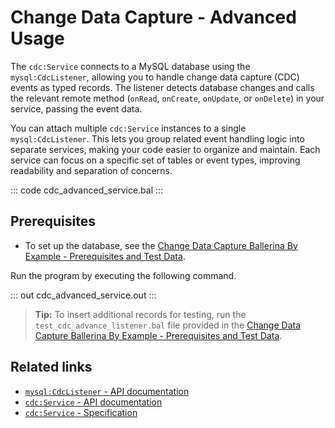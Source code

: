 # Change Data Capture - Advanced Usage

The `cdc:Service` connects to a MySQL database using the `mysql:CdcListener`, allowing you to handle change data capture (CDC) events as typed records. The listener detects database changes and calls the relevant remote method (`onRead`, `onCreate`, `onUpdate`, or `onDelete`) in your service, passing the event data.

You can attach multiple `cdc:Service` instances to a single `mysql:CdcListener`. This lets you group related event handling logic into separate services, making your code easier to organize and maintain. Each service can focus on a specific set of tables or event types, improving readability and separation of concerns.

::: code cdc_advanced_service.bal :::

## Prerequisites
- To set up the database, see the [Change Data Capture Ballerina By Example - Prerequisites and Test Data](https://github.com/ballerina-platform/ballerina-distribution/tree/master/examples/cdc-prerequisite).

Run the program by executing the following command.

::: out cdc_advanced_service.out :::

> **Tip:** To insert additional records for testing, run the `test_cdc_advance_listener.bal` file provided in the [Change Data Capture Ballerina By Example - Prerequisites and Test Data](https://github.com/ballerina-platform/ballerina-distribution/tree/master/examples/cdc-prerequisite).

## Related links
- [`mysql:CdcListener` - API documentation](https://lib.ballerina.io/ballerinax/mysql/latest#CdcListener)
- [`cdc:Service` - API documentation](https://lib.ballerina.io/ballerinax/cdc/latest#Service)
- [`cdc:Service` - Specification](https://github.com/ballerina-platform/module-ballerinax-cdc/blob/main/docs/spec/spec.md)
